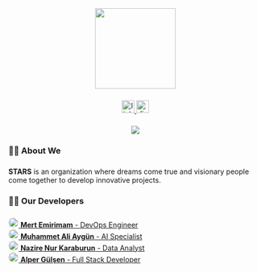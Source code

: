 <div align="center">
  <img height="160" src="https://media.licdn.com/dms/image/v2/D4D3DAQF48zUnGXlJCQ/image-scale_191_1128/image-scale_191_1128/0/1723304135931/stars42_cover?e=1724364000&v=beta&t=WBNmIIK0IDeMK6-ToiecHR_G1UXLmU01YnUA9zE484s"  />
</div>

###

<div align="center">
  <a href="https://www.linkedin.com/company/stars42" target="_blank">
    <img src="https://img.shields.io/static/v1?message=LinkedIn&logo=linkedin&label=&color=0077B5&logoColor=white&labelColor=&style=for-the-badge" height="25" alt="linkedin logo"  />
  </a>
  <a href="https://discord.com/invite/EChvqDrb" target="_blank">
    <img src="https://img.shields.io/static/v1?message=Discord&logo=discord&label=&color=7289DA&logoColor=white&labelColor=&style=for-the-badge" height="25" alt="discord logo"  />
  </a>
</div>

###

<div align="center">
  <img src="https://visitor-badge.laobi.icu/badge?page_id=StarsShiningintheSky.StarsShiningintheSky&left_text=Visitors"  />
</div>

###

<h3 align="left">🙋‍♂️  About We</h3>

###

<p align="left"><b>STARS</b> is an organization where dreams come true and visionary people come together to develop innovative projects.</p>

###

<h3 align="left">🧑‍💻  Our Developers</h3>

###

<p>
    <a href="https://github.com/mertemr/" target="_blank">
        <img src="https://avatars.githubusercontent.com/u/48881002?v=4" width="20" height="20" style="border-radius:50%" alt="mertemr" />
        <strong>Mert Emirimam</strong> - DevOps Engineer
    </a>
    <br>
    <a href="https://github.com/IrohAmca/" target="_blank">
        <img src="https://avatars.githubusercontent.com/u/109526680?v=4" width="20" height="20" style="border-radius:50%" alt="IrohAmca" />
        <strong>Muhammet Ali Aygün</strong> - AI Specialist
    </a>
    <br>
    <a href="https://github.com/nazirenur/" target="_blank">
        <img src="https://avatars.githubusercontent.com/u/121718975?v=4" width="20" height="20" style="border-radius:50%" alt="nazirenur" />
        <strong>Nazire Nur Karaburun</strong> - Data Analyst
    </a>
    <br>
    <a href="https://github.com/alpergulsenn/" target="_blank">
        <img src="https://avatars.githubusercontent.com/u/80630499?v=4" width="20" height="20" style="border-radius:50%" alt="alpergulsenn" />
        <strong>Alper Gülşen</strong> - Full Stack Developer
    </a>
</p>


###
